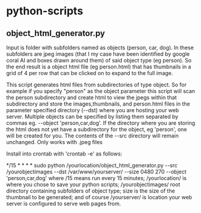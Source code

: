 # python-scripts
 
<h2> object_html_generator.py </h2>
<p>
Input is folder with subfolders named as objects (person, car, dog).  In these subfolders are jpeg images (that I my case have been identified by google coral AI and boxes drawn around them) of said object type (eg person).  So the end result is a object html file (eg person.html) that has thumbnails in a grid of 4 per row that can be clicked on to expand to the full image.
 <p>
This script generates html files from subdirectories of type object.  So for example if you specify "person" as the object parameter this script will scan the person subdirectory and create html to view the jpegs within that subdirectory and store the images,thumbnails, and person.html files in the parameter specified directory (--dst) where you are hosting your web server.
Multiple objects can be specified by listing them separated by commas eg.  --object 'person,car,dog'.  
If the directory where you are storing the html does not yet have a subdirectory for the object, eg 'person', one will be created for you.
The contents of the --src directory will remain unchanged.
Only works with .jpeg files
  
  <p>
Install into crontab with 'crontab -e' as follows: <p>
*/15 * * * * sudo python /yourlocation/object_html_generator.py --src /yourobjectimages  --dst /var/www/yourserver/ --size 0480 270 --object 'person,car,dog'
where /15 means run every 15 minutes; /yourlocation/ is where you chose to save your python scripts;  /yourobjectimages/ root directory containing subfolders of object type; size is the size of the thumbnail to be generated; and of course /yourserver/ is location your web server is configured to serve web pages from.



</p>



